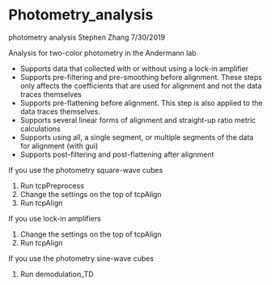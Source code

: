 # Photometry_analysis
photometry analysis
Stephen Zhang 7/30/2019

Analysis for two-color photometry in the Andermann lab
* Supports data that collected with or without using a lock-in amplifier
* Supports pre-filtering and pre-smoothing before alignment. These steps only affects the coefficients that are used for alignment and not the data traces themselves
* Supports pre-flattening before alignment. This step is also applied to the data traces themselves.
* Supports several linear forms of alignment and straight-up ratio metric calculations
* Supports using all, a single segment, or multiple segments of the data for alignment (with gui)
* Supports post-filtering and post-flattening after alignment

If you use the photometry square-wave cubes
1. Run tcpPreprocess
2. Change the settings on the top of tcpAlign
3. Run tcpAlign

If you use lock-in amplifiers
1. Change the settings on the top of tcpAlign
2. Run tcpAlign

If you use the photometry sine-wave cubes
1. Run demodulation_TD
